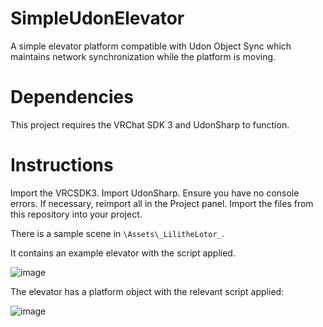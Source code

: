 # SimpleUdonElevator
A simple elevator platform compatible with Udon Object Sync which maintains network synchronization while the platform is moving.

# Dependencies
This project requires the VRChat SDK 3 and UdonSharp to function.

# Instructions
Import the VRCSDK3.
Import UdonSharp.
Ensure you have no console errors. If necessary, reimport all in the Project panel.
Import the files from this repository into your project.

There is a sample scene in `\Assets\_LilitheLotor_`.

It contains an example elevator with the script applied.

![image](https://user-images.githubusercontent.com/1637212/158293251-a4e8606d-b88b-4615-a0b1-76506d22f6fe.png)

The elevator has a platform object with the relevant script applied:

![image](https://user-images.githubusercontent.com/1637212/158292727-10e8585e-bd59-43a6-9032-746349ecd0ff.png)
